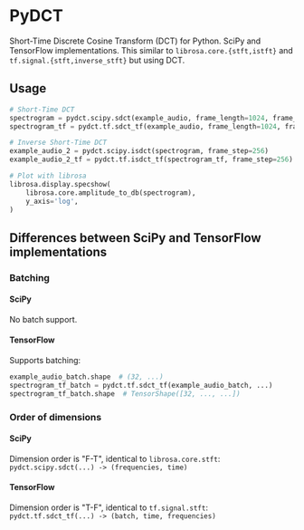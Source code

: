 # PyDCT

Short-Time Discrete Cosine Transform (DCT) for Python. SciPy and TensorFlow implementations.
This similar to `librosa.core.{stft,istft}` and `tf.signal.{stft,inverse_stft}` but using DCT.

## Usage

```py
# Short-Time DCT
spectrogram = pydct.scipy.sdct(example_audio, frame_length=1024, frame_step=256)
spectrogram_tf = pydct.tf.sdct_tf(example_audio, frame_length=1024, frame_step=256)

# Inverse Short-Time DCT
example_audio_2 = pydct.scipy.isdct(spectrogram, frame_step=256)
example_audio_2_tf = pydct.tf.isdct_tf(spectrogram_tf, frame_step=256)

# Plot with librosa
librosa.display.specshow(
    librosa.core.amplitude_to_db(spectrogram),
    y_axis='log',
)
```

## Differences between SciPy and TensorFlow implementations

### Batching

#### SciPy

No batch support.

#### TensorFlow

Supports batching:

```py
example_audio_batch.shape  # (32, ...)
spectrogram_tf_batch = pydct.tf.sdct_tf(example_audio_batch, ...)
spectrogram_tf_batch.shape  # TensorShape([32, ..., ...])
```

### Order of dimensions

#### SciPy

Dimension order is "F-T", identical to `librosa.core.stft`: `pydct.scipy.sdct(...) -> (frequencies, time)`

#### TensorFlow

Dimension order is "T-F", identical to `tf.signal.stft`: `pydct.tf.sdct_tf(...) -> (batch, time, frequencies)`
